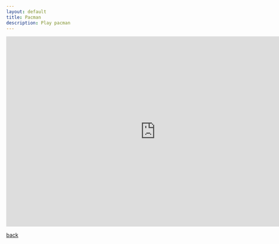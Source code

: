 ```yaml
---
layout: default
title: Pacman
description: Play pacman
---
```


<iframe src="https://funhtml5games.com?embed=bomberman" style="width:800px;height:510px;border:none;" frameborder="0" scrolling="no"></iframe>

[back](./)
